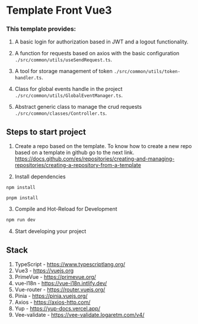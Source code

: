 # Template Front Vue3

### This template provides:

1. A basic login for authorization based in JWT and a logout functionality.

2. A function for requests based on axios with the basic configuration ```./src/common/utils/useSendRequest.ts```.

3. A tool for storage management of token ```./src/common/utils/token-handler.ts```.

4. Class for global events handle in the project ```./src/common/utils/GlobalEventManager.ts```.

5. Abstract generic class to manage the crud requests ```./src/common/classes/Controller.ts```.

## Steps to start project
1. Create a repo based on the template. To know how to create a new repo based on a template in github go to the next link.
https://docs.github.com/es/repositories/creating-and-managing-repositories/creating-a-repository-from-a-template

2. Install dependencies
```sh,
npm install
```
```sh,
pnpm install
```
3. Compile and Hot-Reload for Development

```sh
npm run dev
```
4. Start developing your project

## Stack
1. TypeScript - https://www.typescriptlang.org/
2. Vue3 - https://vuejs.org
3. PrimeVue - https://primevue.org/
4. vue-I18n - https://vue-i18n.intlify.dev/
5. Vue-router - https://router.vuejs.org/
6. Pinia - https://pinia.vuejs.org/
7. Axios - https://axios-http.com/
8. Yup - https://yup-docs.vercel.app/
9. Vee-validate - https://vee-validate.logaretm.com/v4/
